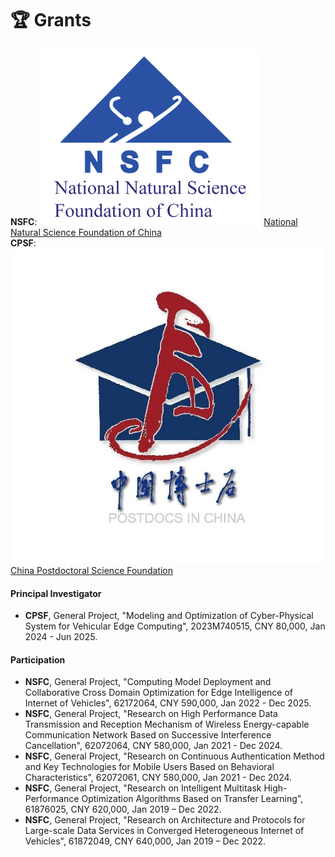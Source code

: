 # 🏆 Grants

**NSFC**: ![](images/grants_nsfc.png) <a href="https://www.nsfc.gov.cn" class="no-underline">National Natural Science Foundation of China</a>       
**CPSF**: ![](images/grants_cpsf.jpeg) <a href="https://www.chinapostdoctor.org.cn/bshjjh" class="no-underline">China Postdoctoral Science Foundation</a>

#### Principal Investigator

- **CPSF**, General Project, "Modeling and Optimization of Cyber-Physical System for Vehicular Edge Computing", 2023M740515, CNY 80,000, Jan 2024 - Jun 2025.

#### Participation

- **NSFC**, General Project, "Computing Model Deployment and Collaborative Cross Domain Optimization for Edge Intelligence of Internet of Vehicles", 62172064, CNY 590,000, Jan 2022 - Dec 2025.
- **NSFC**, General Project, "Research on High Performance Data Transmission and Reception Mechanism of Wireless Energy-capable Communication Network Based on Successive Interference Cancellation", 62072064, CNY 580,000, Jan 2021 - Dec 2024.
- **NSFC**, General Project, "Research on Continuous Authentication Method and Key Technologies for Mobile Users Based on Behavioral Characteristics", 62072061, CNY 580,000, Jan 2021 - Dec 2024.
- **NSFC**, General Project, "Research on Intelligent Multitask High-Performance Optimization Algorithms Based on Transfer Learning", 61876025, CNY 620,000, Jan 2019 – Dec 2022.
- **NSFC**, General Project, "Research on Architecture and Protocols for Large-scale Data Services in Converged Heterogeneous Internet of Vehicles", 61872049, CNY 640,000, Jan 2019 – Dec 2022.